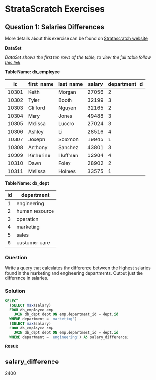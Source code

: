 # StrataScratch Exercises

## Question 1: Salaries Differences

More details about this exercise can be found on [Stratascratch website](https://platform.stratascratch.com/coding-question?id=10308&python=)

**DataSet**

_DataSet shows the first ten rows of the table, to view the full table follow [this link](https://platform.stratascratch.com/coding-question/output-preview)_  

**Table Name: db_employee**

<html><body>
<!--StartFragment-->

id | first_name | last_name | salary | department_id
-- | -- | -- | -- | --
10301 | Keith | Morgan | 27056 | 2
10302 | Tyler | Booth | 32199 | 3
10303 | Clifford | Nguyen | 32165 | 2
10304 | Mary | Jones | 49488 | 3
10305 | Melissa | Lucero | 27024 | 3
10306 | Ashley | Li | 28516 | 4
10307 | Joseph | Solomon | 19945 | 1
10308 | Anthony | Sanchez | 43801 | 3
10309 | Katherine | Huffman | 12984 | 4
10310 | Dawn | Foley | 28902 | 2
10311 | Melissa | Holmes | 33575 | 1

<!--EndFragment-->
</body>
</html>

**Table Name: db_dept**

<html><body>
<!--StartFragment-->

id | department
-- | --
1 | engineering
2 | human resource
3 | operation
4 | marketing
5 | sales
6 | customer care

<!--EndFragment-->
</body>
</html>

### Question 

Write a query that calculates the difference between the highest salaries found in the marketing and engineering departments. Output just the difference in salaries.

### Solution

``` SQL
SELECT
  (SELECT max(salary)
  FROM db_employee emp
    JOIN db_dept dept ON emp.department_id = dept.id
  WHERE department = 'marketing') -
  (SELECT max(salary)
  FROM db_employee emp
    JOIN db_dept dept ON emp.department_id = dept.id
  WHERE department = 'engineering') AS salary_difference;
```

**Result** 
<html><body>
<!--StartFragment-->

salary_difference
--
2400

<!--EndFragment-->
</body>
</html>
